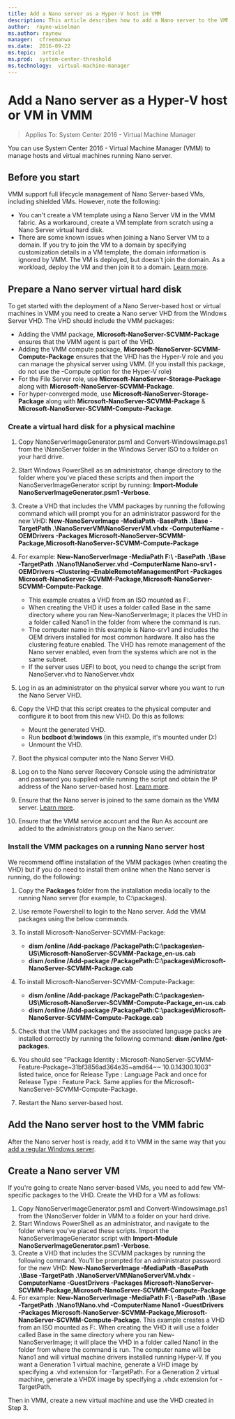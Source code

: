```yaml
---
title: Add a Nano server as a Hyper-V host in VMM
description: This article describes how to add a Nano server to the VMM fabric as a Hyper-V host or VM
author:  rayne-wiselman
ms.author: raynew
manager:  cfreemanwa
ms.date:  2016-09-22
ms.topic:  article
ms.prod:  system-center-threshold
ms.technology:  virtual-machine-manager
---
```


# Add a Nano server as a Hyper-V host or VM in VMM

>Applies To: System Center 2016 - Virtual Machine Manager

You can use System Center 2016 - Virtual Machine Manager (VMM) to manage hosts and virtual machines running Nano server.

## Before you start

VMM support full lifecycle management of Nano Server-based VMs, including shielded VMs. However, note the following:

- You can't create a VM template using a Nano Server VM in the VMM fabric. As a workaround, create a VM template from scratch using a Nano Server virtual hard disk.
- There are some known issues when joining a Nano Server VM to a domain. If you try to join the VM to a domain by specifying customization details in a VM template, the domain information is ignored by VMM. The VM is deployed, but doesn't join the domain. As a workload, deploy the VM and then join it to a domain. [Learn more](https://technet.microsoft.com/windows-server-docs/compute/nano-server/getting-started-with-nano-server).

## Prepare a Nano server virtual hard disk

To get started with the deployment of a Nano Server-based host or virtual machines in VMM you need to create a Nano server VHD from the Windows Server VHD. The VHD should include the VMM packages:

- Adding the VMM package, **Microsoft-NanoServer-SCVMM-Package** ensures that the VMM agent is part of the VHD.
- Adding the VMM compute package, **Microsoft-NanoServer-SCVMM-Compute-Package** ensures that the VHD has the Hyper-V role and you can manage the physical server using VMM. (If you install this package, do not use the -Compute option for the Hyper-V role)
- For the File Server role, use **Microsoft-NanoServer-Storage-Package** along with **Microsoft-NanoServer-SCVMM-Package**.
- For hyper-converged mode, use **Microsoft-NanoServer-Storage-Package** along with **Microsoft-NanoServer-SCVMM-Package** & **Microsoft-NanoServer-SCVMM-Compute-Package**.

### Create a virtual hard disk for a physical machine

1. Copy NanoServerImageGenerator.psm1 and Convert-WindowsImage.ps1 from the \NanoServer folder in the Windows Server ISO to a folder on your hard drive.
2. Start Windows PowerShell as an administrator, change directory to the folder where you've placed these scripts and then import the NanoServerImageGenerator script by running: **Import-Module NanoServerImageGenerator.psm1 -Verbose**.
3. Create a VHD that includes the VMM packages by running the following command which will prompt you for an administrator password for the new VHD: **New-NanoServerImage -MediaPath <path to root of media> -BasePath .\Base -TargetPath .\NanoServerVM\NanoServerVM.vhdx -ComputerName <computername> -OEMDrivers -Packages Microsoft-NanoServer-SCVMM-Package,Microsoft-NanoServer-SCVMM-Compute-Package**
4. For example: **New-NanoServerImage -MediaPath F:\ -BasePath .\Base -TargetPath .\Nano1\NanoServer.vhd -ComputerName Nano-srv1 -OEMDrivers –Clustering –EnableRemoteManagementPort -Packages Microsoft-NanoServer-SCVMM-Package,Microsoft-NanoServer-SCVMM-Compute-Package**.

    - This example creates a VHD from an ISO mounted as F:.
    - When creating the VHD it uses a folder called Base in the same directory where you ran New-NanoServerImage; it places the VHD in a folder called Nano1 in the folder from where the command is run.
    - The computer name in this example is Nano-srv1 and includes the OEM drivers installed for most common hardware. It also has the clustering feature enabled. The VHD has remote management of the Nano server enabled, even from the systems which are not in the same subnet.
    - If the server uses UEFI to boot, you need to change the script from NanoServer.vhd to NanoServer.vhdx

5. Log in as an administrator on the physical server where you want to run the Nano Server VHD.
6.  Copy the VHD that this script creates to the physical computer and configure it to boot from this new VHD. Do this as follows:

    - Mount the generated VHD.
    - Run **bcdboot d:\windows** (in this example, it's mounted under D:)
    - Unmount the VHD.

7.  Boot the physical computer into the Nano Server VHD.
8.  Log on to the Nano server Recovery Console using the administrator and password you supplied while running the script and obtain the IP address of the Nano server-based host. [Learn more](https://technet.microsoft.com/library/mt126167.aspx).
8.  Ensure that the Nano server is joined to the same domain as the VMM server. [Learn more](https://technet.microsoft.com/library/mt126167.aspx).
9. Ensure that the VMM service account and the Run As account are added to the administrators group on the Nano server.

### Install the VMM packages on a running Nano server host

We recommend offline installation of the VMM packages (when creating the VHD) but if you do need to install them online when the Nano server is running, do the following:

1.  Copy the **Packages** folder from the installation media locally to the running Nano server (for example, to C:\packages).
2.  Use remote Powershell to login to the Nano server. Add the VMM packages using the below commands.
3. To install Microsoft-NanoServer-SCVMM-Package:

    - **dism /online /Add-package /PackagePath:C:\packages\en-US\Microsoft-NanoServer-SCVMM-Package_en-us.cab**
    - **dism /online /Add-package /PackagePath:C:\packages\Microsoft-NanoServer-SCVMM-Package.cab**

4. To install Microsoft-NanoServer-SCVMM-Compute-Package:

    - **dism /online /Add-package /PackagePath:C:\packages\en-US\Microsoft-NanoServer-SCVMM-Compute-Package_en-us.cab**
    - **dism /online /Add-package /PackagePath:C:\packages\Microsoft-NanoServer-SCVMM-Compute-Package.cab**

5. Check that the VMM packages and the associated language packs are installed correctly by running the following command: **dism /online /get-packages**.
6. You should see "Package Identity : Microsoft-NanoServer-SCVMM-Feature-Package~31bf3856ad364e35~amd64~~ 10.0.14300.1003" listed twice, once for Release Type : Language Pack and once for Release Type : Feature Pack. Same applies for the Microsoft-NanoServer-SCVMM-Compute-Package.
7. Restart the Nano server-based host.



## Add the Nano server host to the VMM fabric  

After the Nano server host is ready, add it to VMM in the same way that you [add a regular Windows server](manage-compute-add-existing-servers.md).

## Create a Nano server VM

If you're going to create Nano server-based VMs, you need to add few VM-specific packages to the VHD. Create the VHD for a VM as follows:

1.  Copy NanoServerImageGenerator.psm1 and Convert-WindowsImage.ps1 from the \NanoServer folder in VMM to a folder on your hard drive.
2.  Start Windows PowerShell as an administrator, and navigate to the folder where you've placed these scripts. Import the NanoServerImageGenerator script with **Import-Module NanoServerImageGenerator.psm1 -Verbose**.
3.  Create a VHD that includes the SCVMM packages by running the following command. You'll be prompted for an administrator password for the new VHD: **New-NanoServerImage -MediaPath <path to root of media> -BasePath .\Base -TargetPath .\NanoServerVM\NanoServerVM.vhdx -ComputerName <computername> -GuestDrivers -Packages Microsoft-NanoServer-SCVMM-Package,Microsoft-NanoServer-SCVMM-Compute-Package**
4. For example: **New-NanoServerImage -MediaPath F:\ -BasePath .\Base -TargetPath .\Nano1\Nano.vhd -ComputerName Nano1 -GuestDrivers -Packages Microsoft-NanoServer-SCVMM-Package,Microsoft-NanoServer-SCVMM-Compute-Package**. This example creates a VHD from an ISO mounted as F:. When creating the VHD it will use a folder called Base in the same directory where you ran New-NanoServerImage; it will place the VHD in a folder called Nano1 in the folder from where the command is run. The computer name will be Nano1 and will virtual machine drivers installed running Hyper-V. If you want a Generation 1 virtual machine, generate a VHD image by specifying a .vhd extension for -TargetPath. For a Generation 2 virtual machine, generate a VHDX image by specifying a .vhdx extension for -TargetPath.

Then in VMM, create a new virtual machine and use the VHD created in Step 3.
